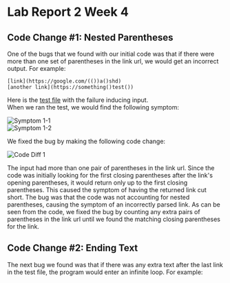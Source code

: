 # Lab Report 2 Week 4  
  
## Code Change #1: Nested Parentheses  
One of the bugs that we found with our initial code was that if there were more than one set of parentheses in the link url, we would get an incorrect output. For example:  
  
`[link](https://google.com/(())a()shd)`  
`[another link](https://something()test())`  
  
Here is the [test file](/cse15l-lab-reports/pages/labs/lab-3/breaking_tests.md) with the failure inducing input.  
When we ran the test, we would find the following symptom:  
  
![Symptom 1-1](/cse15l-lab-reports/images/lab-report-2-symptom-1-1.PNG)  
![Symptom 1-2](/cse15l-lab-reports/images/lab-report-2-symptom-1-2.PNG)  

We fixed the bug by making the following code change:  
  
![Code Diff 1](/cse15l-lab-reports/images/lab-report-2-diff-1.PNG)

The input had more than one pair of parentheses in the link url. Since the code was initially looking for the first closing parentheses after the link's opening parentheses, it would return only up to the first closing parentheses. This caused the symptom of having the returned link cut short. The bug was that the code was not accounting for nested parentheses, causing the symptom of an incorrectly parsed link. As can be seen from the code, we fixed the bug by counting any extra pairs of parentheses in the link url until we found the matching closing parentheses for the link.
## Code Change #2: Ending Text  
The next bug we found was that if there was any extra text after the last link in the test file, the program would enter an infinite loop. For example:  
  

